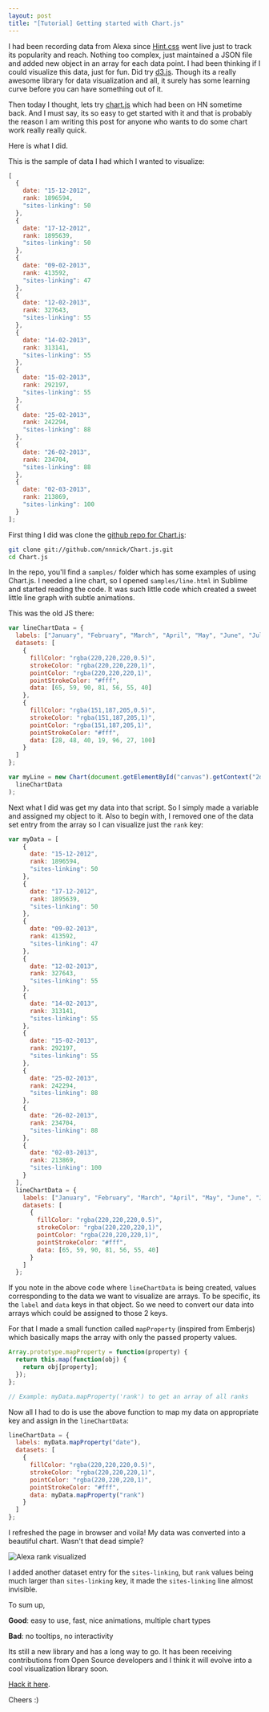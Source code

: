 ```yaml
---
layout: post
title: "[Tutorial] Getting started with Chart.js"
---
```


I had been recording data from Alexa since [Hint.css](http://kushagragour.in/lab/hint/) went live just to track its popularity and reach. Nothing too complex, just maintained a JSON file and added new object in an array for each data point. I had been thinking if I could visualize this data, just for fun. Did try [d3.js](http://d3js.org/). Though its a really awesome library for data visualization and all, it surely has some learning curve before you can have something out of it.

Then today I thought, lets try [chart.js](http://www.chartjs.org/) which had been on HN sometime back. And I must say, its so easy to get started with it and that is probably the reason I am writing this post for anyone who wants to do some chart work really really quick.

Here is what I did.

This is the sample of data I had which I wanted to visualize:

```js
[
  {
    date: "15-12-2012",
    rank: 1896594,
    "sites-linking": 50
  },
  {
    date: "17-12-2012",
    rank: 1895639,
    "sites-linking": 50
  },
  {
    date: "09-02-2013",
    rank: 413592,
    "sites-linking": 47
  },
  {
    date: "12-02-2013",
    rank: 327643,
    "sites-linking": 55
  },
  {
    date: "14-02-2013",
    rank: 313141,
    "sites-linking": 55
  },
  {
    date: "15-02-2013",
    rank: 292197,
    "sites-linking": 55
  },
  {
    date: "25-02-2013",
    rank: 242294,
    "sites-linking": 88
  },
  {
    date: "26-02-2013",
    rank: 234704,
    "sites-linking": 88
  },
  {
    date: "02-03-2013",
    rank: 213869,
    "sites-linking": 100
  }
];
```

First thing I did was clone the [github repo for Chart.js](https://github.com/nnnick/Chart.js):

```bash
git clone git://github.com/nnnick/Chart.js.git
cd Chart.js
```

In the repo, you'll find a <code>samples/</code> folder which has some examples of using Chart.js. I needed a line chart, so I opened <code>samples/line.html</code> in Sublime and started reading the code. It was such little code which created a sweet little line graph with subtle animations.

This was the old JS there:

```js
var lineChartData = {
  labels: ["January", "February", "March", "April", "May", "June", "July"],
  datasets: [
    {
      fillColor: "rgba(220,220,220,0.5)",
      strokeColor: "rgba(220,220,220,1)",
      pointColor: "rgba(220,220,220,1)",
      pointStrokeColor: "#fff",
      data: [65, 59, 90, 81, 56, 55, 40]
    },
    {
      fillColor: "rgba(151,187,205,0.5)",
      strokeColor: "rgba(151,187,205,1)",
      pointColor: "rgba(151,187,205,1)",
      pointStrokeColor: "#fff",
      data: [28, 48, 40, 19, 96, 27, 100]
    }
  ]
};

var myLine = new Chart(document.getElementById("canvas").getContext("2d")).Line(
  lineChartData
);
```

Next what I did was get my data into that script. So I simply made a variable and assigned my object to it. Also to begin with, I removed one of the data set entry from the array so I can visualize just the <code>rank</code> key:

```js
var myData = [
    {
      date: "15-12-2012",
      rank: 1896594,
      "sites-linking": 50
    },
    {
      date: "17-12-2012",
      rank: 1895639,
      "sites-linking": 50
    },
    {
      date: "09-02-2013",
      rank: 413592,
      "sites-linking": 47
    },
    {
      date: "12-02-2013",
      rank: 327643,
      "sites-linking": 55
    },
    {
      date: "14-02-2013",
      rank: 313141,
      "sites-linking": 55
    },
    {
      date: "15-02-2013",
      rank: 292197,
      "sites-linking": 55
    },
    {
      date: "25-02-2013",
      rank: 242294,
      "sites-linking": 88
    },
    {
      date: "26-02-2013",
      rank: 234704,
      "sites-linking": 88
    },
    {
      date: "02-03-2013",
      rank: 213869,
      "sites-linking": 100
    }
  ],
  lineChartData = {
    labels: ["January", "February", "March", "April", "May", "June", "July"],
    datasets: [
      {
        fillColor: "rgba(220,220,220,0.5)",
        strokeColor: "rgba(220,220,220,1)",
        pointColor: "rgba(220,220,220,1)",
        pointStrokeColor: "#fff",
        data: [65, 59, 90, 81, 56, 55, 40]
      }
    ]
  };
```

If you note in the above code where <code>lineChartData</code> is being created, values corresponding to the data we want to visualize are arrays. To be specific, its the <code>label</code> and <code>data</code> keys in that object. So we need to convert our data into arrays which could be assigned to those 2 keys.

For that I made a small function called <code>mapProperty</code> (inspired from Emberjs) which basically maps the array with only the passed property values.

```js
Array.prototype.mapProperty = function(property) {
  return this.map(function(obj) {
    return obj[property];
  });
};

// Example: myData.mapProperty('rank') to get an array of all ranks
```

Now all I had to do is use the above function to map my data on appropriate key and assign in the <code>lineChartData</code>:

```js
lineChartData = {
  labels: myData.mapProperty("date"),
  datasets: [
    {
      fillColor: "rgba(220,220,220,0.5)",
      strokeColor: "rgba(220,220,220,1)",
      pointColor: "rgba(220,220,220,1)",
      pointStrokeColor: "#fff",
      data: myData.mapProperty("rank")
    }
  ]
};
```

I refreshed the page in browser and voila! My data was converted into a beautiful chart. Wasn't that dead simple?

<img src="/images/2013/rank-chart.png" alt="Alexa rank visualized" title="Alexa rank chart" />

I added another dataset entry for the <code>sites-linking</code>, but <code>rank</code> values being much larger than <code>sites-linking</code> key, it made the <code>sites-linking</code> line almost invisible.

To sum up,

**Good**: easy to use, fast, nice animations, multiple chart types

**Bad**: no tooltips, no interactivity

Its still a new library and has a long way to go. It has been receiving contributions from Open Source developers and I think it will evolve into a cool visualization library soon.

[Hack it here](https://github.com/nnnick/Chart.js).

Cheers :)
